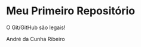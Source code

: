 Meu Primeiro Repositório 
======================== 

O Git/GitHub são legais!

André da Cunha Ribeiro